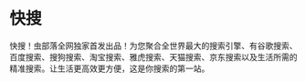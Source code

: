 # 

# 快搜

快搜！虫部落全网独家首发出品！为您聚合全世界最大的搜索引擎、有谷歌搜索、百度搜索、搜狗搜索、淘宝搜索、雅虎搜索、天猫搜索、京东搜索以及生活所需的精准搜索。让生活更高效更方便，这是你搜索的第一站。

